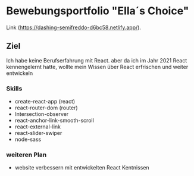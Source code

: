 # Bewebungsportfolio "Ella´s Choice"

Link (https://dashing-semifreddo-d6bc58.netlify.app/).

## Ziel

Ich habe keine Berufserfahrung mit React. aber da ich im Jahr 2021 React kennengelernt hatte, wollte mein Wissen über React erfrischen und weiter entwickeln

### Skills
- create-react-app (react)
- react-router-dom (router)
- Intersection-observer
- react-anchor-link-smooth-scroll
- react-external-link
- react-slider-swiper
- node-sass

### weiteren Plan
- website verbessern mit entwickelten React Kentnissen













